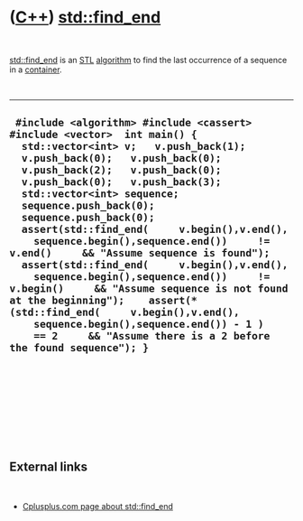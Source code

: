 
 

 

 

 

 

([C++](Cpp.md)) [std::find\_end](CppStdFind_end.md)
==================================================

 

[std::find\_end](CppStdFind_end.md) is an [STL](CppStl.md)
[algorithm](CppAlgorithm.md) to find the last occurrence of a sequence
in a [container](CppContainer.md).

 

  -----------------------------------------------------------------------------------------------------------------------------------------------------------------------------------------------------------------------------------------------------------------------------------------------------------------------------------------------------------------------------------------------------------------------------------------------------------------------------------------------------------------------------------------------------------------------------------------------------------------------------------------------------------------------------------------------------------------------------------------------------------------------------------------
  ` #include <algorithm> #include <cassert> #include <vector>  int main() {   std::vector<int> v;   v.push_back(1);   v.push_back(0);   v.push_back(0);   v.push_back(2);   v.push_back(0);   v.push_back(0);   v.push_back(3);    std::vector<int> sequence;   sequence.push_back(0);   sequence.push_back(0);    assert(std::find_end(     v.begin(),v.end(),     sequence.begin(),sequence.end())     != v.end()     && "Assume sequence is found");    assert(std::find_end(     v.begin(),v.end(),     sequence.begin(),sequence.end())     != v.begin()     && "Assume sequence is not found at the beginning");    assert(* (std::find_end(     v.begin(),v.end(),     sequence.begin(),sequence.end()) - 1 )     == 2     && "Assume there is a 2 before the found sequence"); }`
  -----------------------------------------------------------------------------------------------------------------------------------------------------------------------------------------------------------------------------------------------------------------------------------------------------------------------------------------------------------------------------------------------------------------------------------------------------------------------------------------------------------------------------------------------------------------------------------------------------------------------------------------------------------------------------------------------------------------------------------------------------------------------------------------

 

 

 

 

 

External links
--------------

 

-   [Cplusplus.com page about
    std::find\_end](http://www.cplusplus.com/reference/algorithm/find_end)

 

 

 

 

 

 

